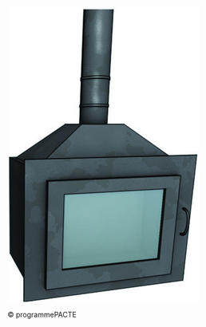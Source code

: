 ![](<images/Appareil de chauffage divisé à bûches - Insert à bûches - 1/_page_0_Picture_0.jpeg>)

© programmePACTE